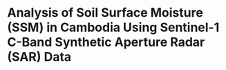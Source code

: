 # Analysis of Soil Surface Moisture (SSM) in Cambodia Using Sentinel-1 C-Band Synthetic Aperture Radar (SAR) Data
